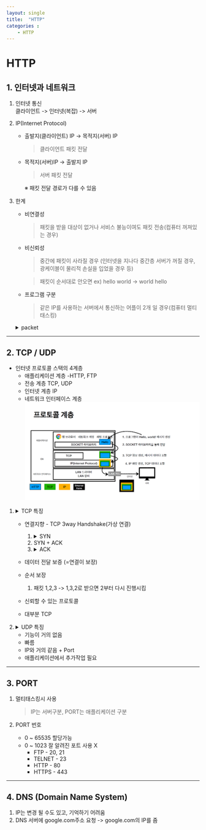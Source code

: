 ```yaml
---
layout: single
title:  "HTTP"
categories : 
    - HTTP
---
```


# HTTP

## 1. 인터넷과 네트워크

 1. 인터넷 통신  
   클라이언트 -> 인터넷(복잡) -> 서버

 2. IP(Internet Protocol)  
      - 출발지(클라이언트) IP -> 목적지(서버) IP  
        > 클라이언트 패킷 전달

      - 목적지(서버)IP -> 출발지 IP
        > 서버 패킷 전달  

        ※ 패킷 전달 경로가 다를 수 있음  

 3. 한계  
      - 비연결성
        > 패킷을 받을 대상이 없거나 서비스 불능이여도 패킷 전송(컴퓨터 꺼져있는 경우)

      - 비신뢰성
        > 중간에 패킷이 사라질 경우 (인터넷을 지나다 중간층 서버가 꺼질 경우, 광케이블이 물리적 손실을 입었을 경우 등)

        > 패킷이 순서대로 안오면 ex) hello world -> world hello
   
      - 프로그램 구분
        > 같은 IP를 사용하는 서버에서 통신하는 어플이 2개 일 경우(컴퓨터 멀티태스킹)

    <details><summary>packet</summary>package + bucket 포장된 블록</details>
---

## 2. TCP / UDP

 - 인터넷 프로토콜 스택의 4계층
      - 애플리케이션 계층 -HTTP, FTP
      - 전송 계층 TCP, UDP
      - 인터넷 계층 IP
      - 네트워크 인터페이스 계층
        ![protocol](../../img/HTTP1.png)
        
 1. <details><summary>TCP 특징</summary>전송 제어 프로토콜(Transmission Control Protocol</details>
  
    - 연결지향 - TCP 3way Handshake(가상 연결)
      1. <details><summary>SYN</summary>(접속 요청)</details>
      2. SYN + ACK
      3. <details><summary>ACK</summary>(요청 수락)</details>
   
    - 데이터 전달 보증 (=연결이 보장)
    - 순서 보장 
      1. 패킷 1,2,3 -> 1,3,2로 받으면 2부터 다시 진행시킴 

    - 신뢰할 수 있는 프로토콜
    - 대부분 TCP

 2. <details><summary>UDP 특징</summary>사용자 데이터그램 프로토콜(User Datagram Protocol)</details>
   
    - 기능이 거의 없음
    - 빠름
    - IP와 거의 같음 + Port
    - 애플리케이션에서 추가작업 필요

---

## 3. PORT
  1. 멀티태스킹시 사용
     > IP는 서버구분, PORT는 애플리케이션 구분

  2. PORT 번호

     - 0 ~ 65535 할당가능
     - 0 ~ 1023 잘 알려진 포트 사용 X
       - FTP - 20, 21
       - TELNET - 23
       - HTTP - 80
       - HTTPS - 443

---
## 4. DNS (Domain Name System)

   1. IP는 변경 될 수도 있고, 기억하기 어려움
   2. DNS 서버에 google.com주소 요청 -> google.com의 IP를 줌